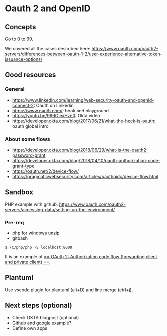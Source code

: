 # Oauth 2 and OpenID

## Concepts

Go to 0 to 99.

We covered all the cases described here: https://www.oauth.com/oauth2-servers/differences-between-oauth-1-2/user-experience-alternative-token-issuance-options/

## Good resources

### General

- https://www.linkedin.com/learning/web-security-oauth-and-openid-connect-2: Oauth on Linkedin
- https://www.oauth.com/: book and playground
- https://youtu.be/996OiexHze0: Okta video
- https://developer.okta.com/blog/2017/06/21/what-the-heck-is-oauth: oauth global intro

### About some flows

- https://developer.okta.com/blog/2018/06/29/what-is-the-oauth2-password-grant
- https://developer.okta.com/blog/2018/04/10/oauth-authorization-code-grant-type
- https://oauth.net/2/device-flow/
- https://pragmaticwebsecurity.com/articles/oauthoidc/device-flow.html


## Sandbox

PHP example with github: https://www.oauth.com/oauth2-servers/accessing-data/setting-up-the-environment/


### Pre-req

- php for windows unzip
- gitbash

````
$ /C/php/php -S localhost:8000
````


It is an example of [== OAuth 2: Authorization code flow (forwarding client and private client) ==](./1-oauth2.0-with-authorization-code.puml).

## Plantuml 

Use vscode plugin for plantuml (alt+D) and line merge (ctrl+j).

## Next steps (optional)

- Check OKTA blogpost (optional)
- Github and google example?
- Define own apps

